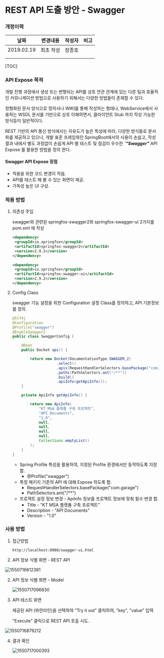 # REST API 도출 방안 - Swagger



### 개정이력

|    날짜    | 변경내용  | 작성자 | 비고 |
| :--------: | :-------: | :----: | :--: |
| 2019.02.19 | 최초 작성 | 장종호 |      |
|            |           |        |      |
|            |           |        |      |



[TOC]



### API Expose 목적

개발 진행 과정에서 생성 또는 변형되는 API를 상호 연관 관계에 있는 다른 팀과 효율적인 커뮤니케이션 방법으로 사용하기 위해서는 다양한 방법들이 존재할 수 있다. 

정형화된 문서 양식으로 정의서나 WIKI를 통해 작성하는 형태나, WebService에서 사용하는 WSDL 문서를 기반으로 상호 이해하면서, 클라이언트 Stub 까지 작성 가능한 방식등이 일반적이다.

REST 기반의 API 통신 방식에서는 자유도가 높은 특성에 따라, 다양한 방식들로 문서화를 제공하고 있으나, 개발 표준 프레임웍인 SpringBoot에서의 사용이 손쉽고, 작성 결과 내에서 별도 과정없이 손쉽게 API 별 테스트 및 점검이 우수한 ***`"Swagger"*** API Expose 를 활용한 방법을 정의 한다.



#### Swagger API Expose 장점

- 적용을 위한 코드 변경이 작음.
- API를 테스트 해 볼 수 있는 화면이 제공.
- 가독성 높은 UI 구성.



### 적용 방법

1. 의존성 주입

   swagger와 관련된 springfox-swagger2와 springfox-swagger-ui 2가지를 pom.xml 에 작성

   ```xml
   <dependency>
   	<groupId>io.springfox</groupId>
   	<artifactId>springfox-swagger2</artifactId>
   	<version>2.9.2</version>
   </dependency>
   				
   <dependency>
   	<groupId>io.springfox</groupId>
   	<artifactId>springfox-swagger-ui</artifactId>
   	<version>2.9.2</version>
   </dependency>
   ```



2. Config Class

   swagger 기능 설정을 위한 Configuration 설정 Class를 정의하고, API 기본정보를 정의.

   ```java
   @Slf4j
   @Configuration
   @Profile("swagger")
   @EnableSwagger2
   public class SwaggerConfig {
   
       @Bean
       public Docket api() {
   
           return new Docket(DocumentationType.SWAGGER_2)
                       .select()
                       .apis(RequestHandlerSelectors.basePackage("com.garage"))
                       .paths(PathSelectors.ant("/**"))
                       .build()
                       .apiInfo(getApiInfo());
       }
   
       private ApiInfo getApiInfo() {
   
           return new ApiInfo(
               "KT MSA 플랫폼 구축 프로젝트",
               "API Documents",
               "1.0",
               null,
               null,
               null,
               null,
               Collections.emptyList()
           );
       }
   }
   ```

   - Spring Profile 특성을 활용하여, 지정된 Profile 환경에서만 동작하도록 지정함.
     - @Profile("swagger")
   - 특정 패키지 기준의 API 에 대해 Expose 하도록 함.
     - RequestHandlerSelectors.basePackage("com.garage")
     - PathSelectors.ant("/**")
   - 프로젝트 설정 정보 변경 - ApiInfo 정보를 프로젝트 정보에 맞춰 필수 변경 함.
     - Title -  "KT MSA 플랫폼 구축 프로젝트"
     - Description - "API Documents"
     - Version - "1.0"



### 사용 방법

1. 접근방법

   ```
   http://localhost:8080/swagger-ui.html
   ```

2. API 정보 식별 화면 - REST API

![1550716612381](assets/swagger01.png)



2. API 정보 식별 화면 - Model

   ![1550717096830](assets/1550717096830.png)



3. API 테스트 화면

   제공된 API (파란라인)을 선택하여 "Try it out" 클릭하여, "key", "value" 입력 

   "Execute" 클릭으로 REST API 호출 시도.

![1550716879212](assets/1550716879212.png)



4. 결과 확인

   ![1550717000393](assets/1550717000393.png)